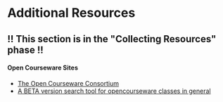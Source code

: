 # Additional Resources

## !! This section is in the "Collecting Resources" phase !!

#### Open Courseware Sites
* [The Open Courseware Consortium](http://www.ocwconsortium.org/en/courses/ocwsites)
* [A BETA version search tool for opencourseware classes in general](http://www.ocwconsortium.org/index.php?option=com_coursefinder&view=search&Itemid=9&q=computer+science&l=English)